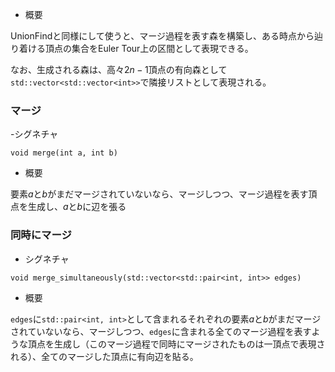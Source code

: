- 概要

UnionFindと同様にして使うと、マージ過程を表す森を構築し、ある時点から辿り着ける頂点の集合をEuler Tour上の区間として表現できる。

なお、生成される森は、高々$2 n - 1$頂点の有向森として`std::vector<std::vector<int>>`で隣接リストとして表現される。

### マージ
-シグネチャ
```cp
void merge(int a, int b)
```

- 概要

要素$a$と$b$がまだマージされていないなら、マージしつつ、マージ過程を表す頂点を生成し、$a$と$b$に辺を張る

### 同時にマージ
- シグネチャ
```cp
void merge_simultaneously(std::vector<std::pair<int, int>> edges)
```

- 概要

`edges`に`std::pair<int, int>`として含まれるそれぞれの要素$a$と$b$がまだマージされていないなら、マージしつつ、`edges`に含まれる全てのマージ過程を表すような頂点を生成し（このマージ過程で同時にマージされたものは一頂点で表現される）、全てのマージした頂点に有向辺を貼る。